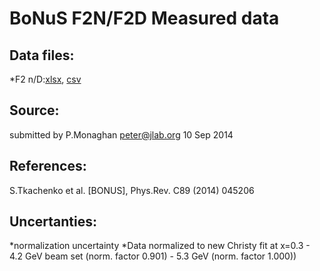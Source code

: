 # BoNuS F2N/F2D Measured data

## Data files: 

*F2 n/D:[xlsx](../data/JAM/10033.xlsx), [csv](../data/JAM/csv/10033.csv)


## Source:
submitted by P.Monaghan <peter@jlab.org> 10 Sep 2014

## References:
S.Tkachenko et al. [BONUS], Phys.Rev. C89 (2014) 045206

## Uncertanties:
*normalization uncertainty
*Data normalized to new Christy fit at x=0.3 - 4.2 GeV beam set (norm. factor 0.901) - 5.3 GeV (norm. factor 1.000))